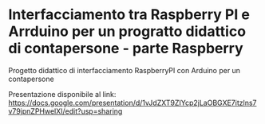 # Interfacciamento tra Raspberry PI e Arrduino per un progratto didattico di contapersone - parte Raspberry
Progetto didattico di interfacciamento RaspberryPI con Arduino per un contapersone

Presentazione disponibile al link: https://docs.google.com/presentation/d/1vJdZXT9ZIYcp2jLaOBGXE7itzlns7v79jpnZPHwelXI/edit?usp=sharing
